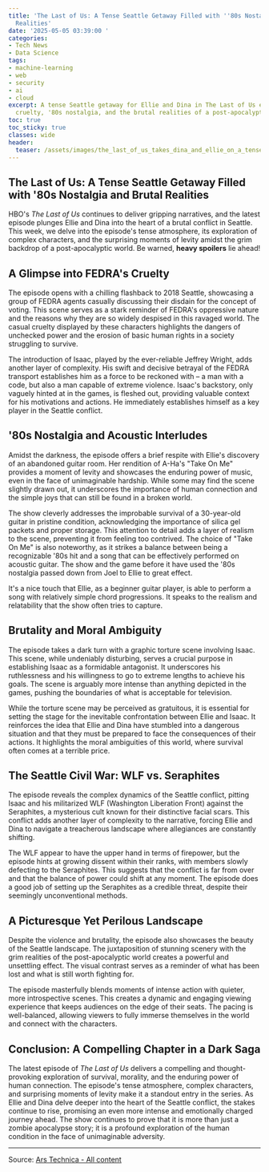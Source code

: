 ```yaml
---
title: 'The Last of Us: A Tense Seattle Getaway Filled with ''80s Nostalgia and Brutal
  Realities'
date: '2025-05-05 03:39:00 '
categories:
- Tech News
- Data Science
tags:
- machine-learning
- web
- security
- ai
- cloud
excerpt: A tense Seattle getaway for Ellie and Dina in The Last of Us explores FEDRA's
  cruelty, '80s nostalgia, and the brutal realities of a post-apocalyptic world.
toc: true
toc_sticky: true
classes: wide
header:
  teaser: /assets/images/the_last_of_us_takes_dina_and_ellie_on_a_tense__pi_20250505033900.jpeg
---
```


## The Last of Us: A Tense Seattle Getaway Filled with '80s Nostalgia and Brutal Realities

HBO's *The Last of Us* continues to deliver gripping narratives, and the latest episode plunges Ellie and Dina into the heart of a brutal conflict in Seattle. This week, we delve into the episode's tense atmosphere, its exploration of complex characters, and the surprising moments of levity amidst the grim backdrop of a post-apocalyptic world. Be warned, <b>heavy spoilers</b> lie ahead!

## A Glimpse into FEDRA's Cruelty

The episode opens with a chilling flashback to 2018 Seattle, showcasing a group of FEDRA agents casually discussing their disdain for the concept of voting. This scene serves as a stark reminder of FEDRA's oppressive nature and the reasons why they are so widely despised in this ravaged world. The casual cruelty displayed by these characters highlights the dangers of unchecked power and the erosion of basic human rights in a society struggling to survive.

The introduction of Isaac, played by the ever-reliable Jeffrey Wright, adds another layer of complexity. His swift and decisive betrayal of the FEDRA transport establishes him as a force to be reckoned with – a man with a code, but also a man capable of extreme violence. Isaac's backstory, only vaguely hinted at in the games, is fleshed out, providing valuable context for his motivations and actions. He immediately establishes himself as a key player in the Seattle conflict.

## '80s Nostalgia and Acoustic Interludes

Amidst the darkness, the episode offers a brief respite with Ellie's discovery of an abandoned guitar room. Her rendition of A-Ha's "Take On Me" provides a moment of levity and showcases the enduring power of music, even in the face of unimaginable hardship. While some may find the scene slightly drawn out, it underscores the importance of human connection and the simple joys that can still be found in a broken world.

The show cleverly addresses the improbable survival of a 30-year-old guitar in pristine condition, acknowledging the importance of silica gel packets and proper storage. This attention to detail adds a layer of realism to the scene, preventing it from feeling too contrived. The choice of "Take On Me" is also noteworthy, as it strikes a balance between being a recognizable '80s hit and a song that can be effectively performed on acoustic guitar. The show and the game before it have used the '80s nostalgia passed down from Joel to Ellie to great effect.

It's a nice touch that Ellie, as a beginner guitar player, is able to perform a song with relatively simple chord progressions. It speaks to the realism and relatability that the show often tries to capture.

## Brutality and Moral Ambiguity

The episode takes a dark turn with a graphic torture scene involving Isaac. This scene, while undeniably disturbing, serves a crucial purpose in establishing Isaac as a formidable antagonist. It underscores his ruthlessness and his willingness to go to extreme lengths to achieve his goals. The scene is arguably more intense than anything depicted in the games, pushing the boundaries of what is acceptable for television.

While the torture scene may be perceived as gratuitous, it is essential for setting the stage for the inevitable confrontation between Ellie and Isaac. It reinforces the idea that Ellie and Dina have stumbled into a dangerous situation and that they must be prepared to face the consequences of their actions. It highlights the moral ambiguities of this world, where survival often comes at a terrible price.

## The Seattle Civil War: WLF vs. Seraphites

The episode reveals the complex dynamics of the Seattle conflict, pitting Isaac and his militarized WLF (Washington Liberation Front) against the Seraphites, a mysterious cult known for their distinctive facial scars. This conflict adds another layer of complexity to the narrative, forcing Ellie and Dina to navigate a treacherous landscape where allegiances are constantly shifting.

The WLF appear to have the upper hand in terms of firepower, but the episode hints at growing dissent within their ranks, with members slowly defecting to the Seraphites. This suggests that the conflict is far from over and that the balance of power could shift at any moment. The episode does a good job of setting up the Seraphites as a credible threat, despite their seemingly unconventional methods.

## A Picturesque Yet Perilous Landscape

Despite the violence and brutality, the episode also showcases the beauty of the Seattle landscape. The juxtaposition of stunning scenery with the grim realities of the post-apocalyptic world creates a powerful and unsettling effect. The visual contrast serves as a reminder of what has been lost and what is still worth fighting for.

The episode masterfully blends moments of intense action with quieter, more introspective scenes. This creates a dynamic and engaging viewing experience that keeps audiences on the edge of their seats. The pacing is well-balanced, allowing viewers to fully immerse themselves in the world and connect with the characters.

## Conclusion: A Compelling Chapter in a Dark Saga

The latest episode of *The Last of Us* delivers a compelling and thought-provoking exploration of survival, morality, and the enduring power of human connection. The episode's tense atmosphere, complex characters, and surprising moments of levity make it a standout entry in the series. As Ellie and Dina delve deeper into the heart of the Seattle conflict, the stakes continue to rise, promising an even more intense and emotionally charged journey ahead. The show continues to prove that it is more than just a zombie apocalypse story; it is a profound exploration of the human condition in the face of unimaginable adversity.


---

Source: [Ars Technica - All content](https://arstechnica.com/culture/2025/05/the-last-of-us-packs-new-characters-and-new-revelations-into-its-latest-episode/)